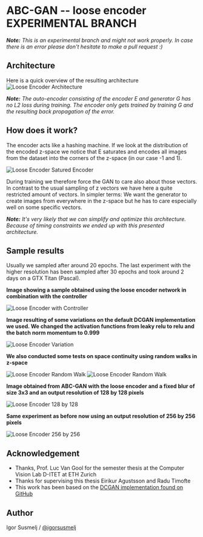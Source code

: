 # ABC-GAN -- loose encoder EXPERIMENTAL BRANCH

***Note:*** *This is an experimental branch and might not work properly. In case there is an error please don't hesitate to make a pull request :)*


## Architecture

Here is a quick overview of the resulting architecture
![Loose Encoder Architecture](report/loose_encoder_arch.png)

***Note:*** *The auto-encoder consisting of the encoder E and generator G has no L2 loss during training. The encoder only gets trained by training G and the resulting back propagation of the error.*

## How does it work?

The encoder acts like a hashing machine. If we look at the distribution of the encoded z-space we notice that E saturates and encodes all images from the dataset into the corners of the z-space (in our case -1 and 1).

![Loose Encoder Satured Encoder](report/loose_encoder_saturated_encoder.png)

During training we therefore force the GAN to care also about those vectors. In contrast to the usual sampling of z vectors we have here a quite restricted amount of vectors. In simpler terms: We want the generator to create images from everywhere in the z-space but he has to care especially well on some specific vectors. 

***Note:*** *It's very likely that we can simplify and optimize this architecture. Because of timing constraints we ended up with this presented architecture.*

## Sample results

Usually we sampled after around 20 epochs. The last experiment with the higher resolution has been sampled after 30 epochs and took around 2 days on a GTX Titan (Pascal).

**Image showing a sample obtained using the loose encoder network in combination with the controller**

![Loose Encoder with Controller](report/loose_encoder_celebA_64x64.png)

**Image resulting of some variations on the default DCGAN implementation we used. We changed the activation functions from leaky relu to relu and the batch norm momentum to 0.999**

![Loose Encoder Variation](report/loose_encoder_celebA_64x64_variation.png)

**We also conducted some tests on space continuity using random walks in z-space**

![Loose Encoder Random Walk](report/loose_encoder_celebA_64x64_walk_1.png)
![Loose Encoder Random Walk](report/loose_encoder_celebA_64x64_walk_2.png)

**Image obtained from ABC-GAN with the loose encoder and a fixed blur of size 3x3 and an output resolution of 128 by 128 pixels**

![Loose Encoder 128 by 128](report/loose_encoder_celebA_128x128_fixed_blur_3x3.png)

**Same experiment as before now using an output resolution of 256 by 256 pixels**

![Loose Encoder 256 by 256](report/loose_encoder_celebA_256x256_fixed_blur_3x3.png)


## Acknowledgement

* Thanks, Prof. Luc Van Gool for the semester thesis at the Computer Vision Lab D-ITET at ETH Zurich
* Thanks for supervising this thesis Eirikur Agustsson and Radu Timofte
* This work has been based on the [DCGAN implementation found on GitHub](https://github.com/carpedm20/DCGAN-tensorflow)

## Author

Igor Susmelj / [@igorsusmelj](https://github.com/IgorSusmelj)
